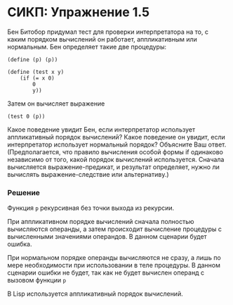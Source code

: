 # СИКП: Упражнение 1.5
Бен Битобор придумал тест для проверки интерпретатора на то, с каким порядком вычислений он работает, аппликативным или нормальным. Бен определяет такие две процедуры:

```
(define (p) (p))

(define (test x y)
    (if (= x 0)
        0
        y))
```

Затем он вычисляет выражение

```
(test 0 (p))
```

Какое поведение увидит Бен, если интерпретатор использует аппликативный порядок вычислений? Какое поведение он увидит, если интерпретатор использует нормальный порядок? Объясните Ваш ответ. (Предполагается, что правило вычисления особой формы if одинаково независимо от того, какой порядок вычислений используется. Сначала вычисляется выражение-предикат, и результат определяет, нужно ли вычислять выражение-следствие или альтернативу.)

### Решение
Функция `p` рекурсивная без точки выхода из рекурсии.

При аппликативном порядке вычислений сначала полностью вычисляются операнды, а затем происходит вычисление процедуры с вычисленными значениями операндов. В данном сценарии будет ошибка.

При нормальном порядке операнды вычисляются не сразу, а лишь по мере необходимости при использовании в теле процедуры. В данном сценарии ошибки не будет, так как не будет вычислен операнд с вызовом функции `p`

В Lisp используется аппликативный порядок вычислений.
